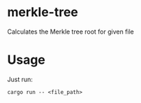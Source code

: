 # merkle-tree
Calculates the Merkle tree root for given file

# Usage
Just run:
```
cargo run -- <file_path>
```
